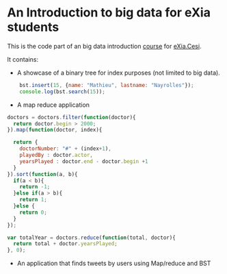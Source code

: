 # An Introduction to big data for eXia students

This is the code part of an big data introduction [course](https://docs.google.com/presentation/d/1ktjFywgAkm0rUqZpl6Rr_Wgu12Kzjt457vYdMg40U-g/edit?usp=sharing) for [eXia.Cesi](https://exia.cesi.fr/).

It contains:

- A showcase of a binary tree for index purposes (not limited to big data).

```javascript
    bst.insert(15, {name: "Mathieu", lastname: "Nayrolles"});
    console.log(bst.search(15));
```

- A map reduce application

```javascript
doctors = doctors.filter(function(doctor){
  return doctor.begin > 2000;
}).map(function(doctor, index){

  return {
    doctorNumber: "#" + (index+1),
    playedBy : doctor.actor,
    yearsPlayed : doctor.end - doctor.begin +1
  }
}).sort(function(a, b){
  if(a < b){
    return -1;
  }else if(a > b){
    return 1;
  }else {
    return 0;
  }
});

var totalYear = doctors.reduce(function(total, doctor){
  return total + doctor.yearsPlayed;
}, 0);
```

- An application that finds tweets by users using Map/reduce and BST

